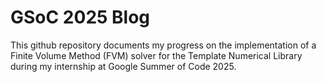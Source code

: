 # GSoC 2025 Blog

This github repository documents my progress on the implementation of a Finite Volume Method (FVM) solver for the Template Numerical Library during my internship at Google Summer of Code 2025.
